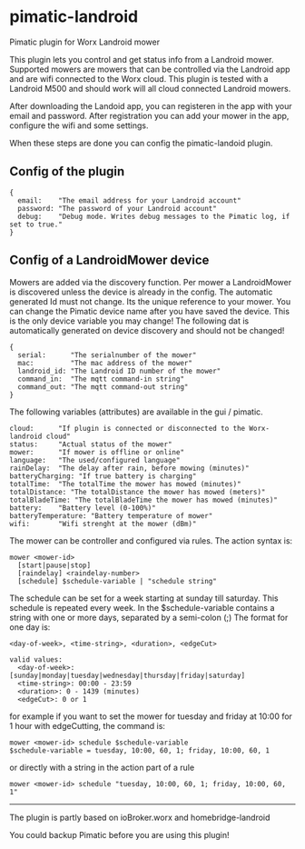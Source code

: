 # pimatic-landroid
Pimatic plugin for Worx Landroid mower

This plugin lets you control and get status info from a Landroid mower. Supported mowers are mowers that can be controlled via the Landroid app and are wifi connected to the Worx cloud.
This plugin is tested with a Landroid M500 and should work will all cloud connected Landroid mowers.

After downloading the Landoid app, you can registeren in the app with your email and password.
After registration you can add your mower in the app, configure the wifi and some settings.

When these steps are done you can config the pimatic-landoid plugin.

## Config of the plugin
```
{
  email:    "The email address for your Landroid account"
  password: "The password of your Landroid account"
  debug:    "Debug mode. Writes debug messages to the Pimatic log, if set to true."
}
```

## Config of a LandroidMower device

Mowers are added via the discovery function. Per mower a LandroidMower is discovered unless the device is already in the config.
The automatic generated Id must not change. Its the unique reference to your mower. You can change the Pimatic device name after you have saved the device. This is the only device variable you may change!
The following dat is automatically generated on device discovery and should not be changed!

```
{
  serial:      "The serialnumber of the mower"
  mac:         "The mac address of the mower"
  landroid_id: "The Landroid ID number of the mower"
  command_in:  "The mqtt command-in string"
  command_out: "The mqtt command-out string"
}
```

The following variables (attributes) are available in the gui / pimatic.

```
cloud:      "If plugin is connected or disconnected to the Worx-landroid cloud"
status:     "Actual status of the mower"
mower:      "If mower is offline or online"
language:   "The used/configured language"
rainDelay:  "The delay after rain, before mowing (minutes)"
batteryCharging: "If true battery is charging"
totalTime:  "The totalTime the mower has mowed (minutes)"
totalDistance: "The totalDistance the mower has mowed (meters)"
totalBladeTime: "The totalBladeTime the mower has mowed (minutes)"
battery:    "Battery level (0-100%)"
batteryTemperature: "Battery temperature of mower"
wifi:       "Wifi strenght at the mower (dBm)"
```
The mower can be controller and configured via rules.
The action syntax is:
```
mower <mower-id>
  [start|pause|stop]
  [raindelay] <raindelay-number>
  [schedule] $schedule-variable | "schedule string"
```

The schedule can be set for a week starting at sunday till saturday. This schedule is repeated every week.
In the $schedule-variable contains a string with one or more days, separated by a semi-colon (;)
The format for one day is:

```
<day-of-week>, <time-string>, <duration>, <edgeCut>

valid values:
  <day-of-week>: [sunday|monday|tuesday|wednesday|thursday|friday|saturday]
  <time-string>: 00:00 - 23:59
  <duration>: 0 - 1439 (minutes)
  <edgeCut>: 0 or 1
```
for example if you want to set the mower for tuesday and friday at 10:00 for 1 hour with edgeCutting,
the command is:
```
mower <mower-id> schedule $schedule-variable
$schedule-variable = tuesday, 10:00, 60, 1; friday, 10:00, 60, 1
```
or directly with a string in the action part of a rule

```
mower <mower-id> schedule "tuesday, 10:00, 60, 1; friday, 10:00, 60, 1"
```
---
The plugin is partly based on ioBroker.worx and homebridge-landroid

You could backup Pimatic before you are using this plugin!

